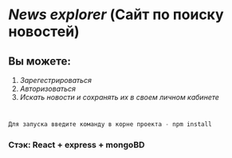 # _News explorer_ (Сайт по поиску новостей)
## Вы можете:
  1. _Зарегестрироваться_
  2. _Авторизоваться_
  3. _Искать новости и сохранять их в своем личном кабинете_
# 
```javascript
Для запуска введите команду в корне проекта - npm install
```
### Стэк: React + express + mongoBD
